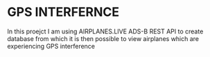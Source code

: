 # GPS INTERFERNCE

In this proejct I am using AIRPLANES.LIVE ADS-B REST API to create database from which it is then possible to view airplanes which are experiencing GPS interference

